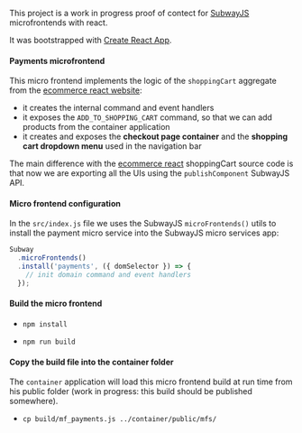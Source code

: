 This project is a work in progress proof of contect for [SubwayJS](https://github.com/subway-js/subway) microfrontends with react.

It was bootstrapped with [Create React App](https://github.com/facebook/create-react-app).

#### Payments microfrontend

This micro frontend implements the logic of the `shoppingCart` aggregate from the [ecommerce react website](https://github.com/subway-js/subway-react-ecommerce):

- it creates the internal command and event handlers
- it exposes the `ADD_TO_SHOPPING_CART` command, so that we can add products from the container application
- it creates and exposes the **checkout page container** and the **shopping cart dropdown menu** used in the navigation bar

The main difference with the [ecommerce react](https://github.com/subway-js/subway-react-ecommerce) shoppingCart source code is that now we are exporting all the UIs using the `publishComponent` SubwayJS API.


#### Micro frontend configuration

In the `src/index.js` file we uses the SubwayJS `microFrontends()` utils to install the payment micro service into the SubwayJS micro services app:

```js
Subway
  .microFrontends()
  .install('payments', ({ domSelector }) => {
    // init domain command and event handlers
  });
```

#### Build the micro frontend

- `npm install`

- `npm run build`

#### Copy the build file into the container folder

The `container` application will load this micro frontend build at run time from his public folder (work in progress: this build should be published somewhere).

- `cp build/mf_payments.js ../container/public/mfs/`
